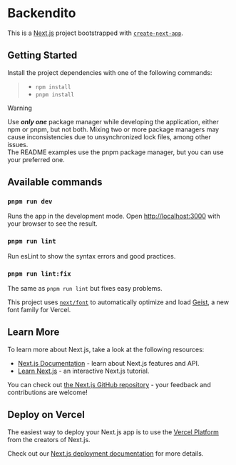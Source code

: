 # Backendito
This is a [Next.js](https://nextjs.org) project bootstrapped with [`create-next-app`](https://nextjs.org/docs/app/api-reference/cli/create-next-app).

## Getting Started

Install the project dependencies with one of the following commands:

> - `npm install`
> - `pnpm install`

> [!WARNING]
> Use ***only one*** package manager while developing the application, either npm or pnpm, but not both. Mixing two or more package managers may cause inconsistencies due to unsynchronized lock files, among other issues.\
> The README examples use the pnpm package manager, but you can use your preferred one.

## Available commands

### `pnpm run dev`

Runs the app in the development mode.
Open [http://localhost:3000](http://localhost:3000) with your browser to see the result.

### `pnpm run lint`

Run esLint to show the syntax errors and good practices.

### `pnpm run lint:fix`

The same as `pnpm run lint` but fixes easy problems.

This project uses [`next/font`](https://nextjs.org/docs/app/building-your-application/optimizing/fonts) to automatically optimize and load [Geist](https://vercel.com/font), a new font family for Vercel.

## Learn More

To learn more about Next.js, take a look at the following resources:

- [Next.js Documentation](https://nextjs.org/docs) - learn about Next.js features and API.
- [Learn Next.js](https://nextjs.org/learn) - an interactive Next.js tutorial.

You can check out [the Next.js GitHub repository](https://github.com/vercel/next.js) - your feedback and contributions are welcome!

## Deploy on Vercel

The easiest way to deploy your Next.js app is to use the [Vercel Platform](https://vercel.com/new?utm_medium=default-template&filter=next.js&utm_source=create-next-app&utm_campaign=create-next-app-readme) from the creators of Next.js.

Check out our [Next.js deployment documentation](https://nextjs.org/docs/app/building-your-application/deploying) for more details.
